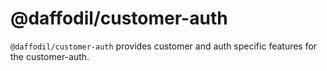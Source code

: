 # @daffodil/customer-auth

`@daffodil/customer-auth` provides customer and auth specific features for the customer-auth.
